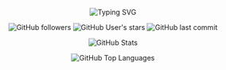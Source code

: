 <p align="center">
    <img src="https://readme-typing-svg.demolab.com?font=Fira+Code&pause=1000&center=true&vCenter=true&random=false&width=435&lines=%E9%94%B5%E9%94%B5%EF%BC%8C%E4%BD%A0%E6%8D%A1%E5%88%B0%E4%B8%80%E6%9D%A1%E5%92%B8%E9%B1%BC_(%3A%D0%B7%E3%80%8D%E2%88%A0)_;Clang!+A+slacker+found!+_(%3A%D0%B7%E3%80%8D%E2%88%A0)_" alt="Typing SVG" />
</p>
<p align="center">
    <img alt="GitHub followers" src="https://img.shields.io/github/followers/xiaoyaoshengy?style=flat&logo=github&labelColor=grey">
    <img alt="GitHub User's stars" src="https://img.shields.io/github/stars/xiaoyaoshengy?style=flat&logo=github&labelColor=grey&color=yellow">
    <img alt="GitHub last commit" src="https://img.shields.io/github/last-commit/xiaoyaoshengy/xiaoyaoshengy.github.io?display_timestamp=author&style=flat&logo=github&labelColor=grey&color=teal">
</p>
<p align="center">
    <img align="center" src="https://github-readme-stats.vercel.app/api?username=xiaoyaoshengy&show_icons=true&theme=tokyonight&hide=stars" alt="GitHub Stats" />
</p>
<p align="center">
    <img align="center" src="https://github-readme-stats.vercel.app/api/top-langs/?username=xiaoyaoshengy&layout=compact&theme=tokyonight" alt="GitHub Top Languages" />
</p>